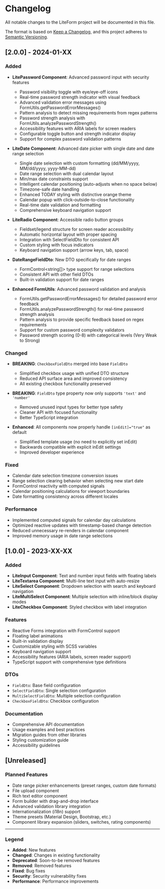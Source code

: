 # Changelog

All notable changes to the LiteForm project will be documented in this file.

The format is based on [Keep a Changelog](https://keepachangelog.com/en/1.0.0/),
and this project adheres to [Semantic Versioning](https://semver.org/spec/v2.0.0.html).

## [2.0.0] - 2024-01-XX

### Added
- **LitePassword Component**: Advanced password input with security features
  - Password visibility toggle with eye/eye-off icons
  - Real-time password strength indicator with visual feedback
  - Advanced validation error messages using FormUtils.getPasswordErrorMessages()
  - Pattern analysis to detect missing requirements from regex patterns
  - Password strength analysis with FormUtils.analyzePasswordStrength()
  - Accessibility features with ARIA labels for screen readers
  - Configurable toggle button and strength indicator display
  - Support for complex password validation patterns

- **LiteDate Component**: Advanced date picker with single date and date range selection
  - Single date selection with custom formatting (dd/MM/yyyy, MM/dd/yyyy, yyyy-MM-dd)
  - Date range selection with dual calendar layout
  - Min/max date constraints support
  - Intelligent calendar positioning (auto-adjusts when no space below)
  - Timezone-safe date handling
  - Enhanced TODAY styling with distinctive orange theme
  - Calendar popup with click-outside-to-close functionality
  - Real-time date validation and formatting
  - Comprehensive keyboard navigation support

- **LiteRadio Component**: Accessible radio button groups
  - Fieldset/legend structure for screen reader accessibility
  - Automatic horizontal layout with proper spacing
  - Integration with SelectFieldDto for consistent API
  - Custom styling with focus indicators
  - Keyboard navigation support (arrow keys, tab, space)

- **DateRangeFieldDto**: New DTO specifically for date ranges
  - FormControl<string[]> type support for range selections
  - Consistent API with other field DTOs
  - Built-in validation support for date ranges

- **Enhanced FormUtils**: Advanced password validation and analysis
  - FormUtils.getPasswordErrorMessages() for detailed password error feedback
  - FormUtils.analyzePasswordStrength() for real-time password strength analysis
  - Pattern analysis to provide specific feedback based on regex requirements
  - Support for custom password complexity validators
  - Password strength scoring (0-8) with categorical levels (Very Weak to Strong)

### Changed
- **BREAKING**: `CheckboxFieldDto` merged into base `FieldDto`
  - Simplified checkbox usage with unified DTO structure
  - Reduced API surface area and improved consistency
  - All existing checkbox functionality preserved

- **BREAKING**: `FieldDto` type property now only supports `'text'` and `'number'`
  - Removed unused input types for better type safety
  - Cleaner API with focused functionality
  - Better TypeScript integration

- **Enhanced**: All components now properly handle `[inEdit]="true"` as default
  - Simplified template usage (no need to explicitly set inEdit)
  - Backwards compatible with explicit inEdit settings
  - Improved developer experience

### Fixed
- Calendar date selection timezone conversion issues
- Range selection clearing behavior when selecting new start date
- FormControl reactivity with computed signals
- Calendar positioning calculations for viewport boundaries
- Date formatting consistency across different locales

### Performance
- Implemented computed signals for calendar day calculations
- Optimized reactive updates with timestamp-based change detection
- Reduced unnecessary re-renders in calendar component
- Improved memory usage in date range selections

## [1.0.0] - 2023-XX-XX

### Added
- **LiteInput Component**: Text and number input fields with floating labels
- **LiteTextarea Component**: Multi-line text input with auto-resize
- **LiteSelect Component**: Dropdown selection with search and keyboard navigation
- **LiteMultiSelect Component**: Multiple selection with inline/block display modes
- **LiteCheckbox Component**: Styled checkbox with label integration

### Features
- Reactive Forms integration with FormControl support
- Floating label animations
- Built-in validation display
- Customizable styling with SCSS variables
- Keyboard navigation support
- Accessibility features (ARIA labels, screen reader support)
- TypeScript support with comprehensive type definitions

### DTOs
- `FieldDto`: Base field configuration
- `SelectFieldDto`: Single selection configuration  
- `MultiSelectFieldDto`: Multiple selection configuration
- `CheckboxFieldDto`: Checkbox configuration

### Documentation
- Comprehensive API documentation
- Usage examples and best practices
- Migration guides from other libraries
- Styling customization guide
- Accessibility guidelines

## [Unreleased]

### Planned Features
- Date range picker enhancements (preset ranges, custom date formats)
- File upload component
- Rich text editor component
- Form builder with drag-and-drop interface
- Advanced validation library integration
- Internationalization (i18n) support
- Theme presets (Material Design, Bootstrap, etc.)
- Component library expansion (sliders, switches, rating components)

---

### Legend
- **Added**: New features
- **Changed**: Changes in existing functionality  
- **Deprecated**: Soon-to-be removed features
- **Removed**: Removed features
- **Fixed**: Bug fixes
- **Security**: Security vulnerability fixes
- **Performance**: Performance improvements

